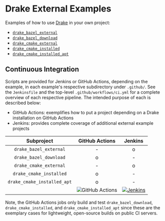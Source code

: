 # Drake External Examples

Examples of how to use [Drake](https://github.com/RobotLocomotion/drake) in your
own project:

* [`drake_bazel_external`](./drake_bazel_external)
* [`drake_bazel_download`](./drake_bazel_download)
* [`drake_cmake_external`](./drake_cmake_external)
* [`drake_cmake_installed`](./drake_cmake_installed)
* [`drake_cmake_installed_apt`](./drake_cmake_installed_apt)

## Continuous Integration

Scripts are provided for Jenkins or GitHub Actions, depending on the example,
in each example's respective subdirectory under `.github/`.
See the `Jenkinsfile` and the top-level `.github/workflows/ci.yml`
for a complete overview of each respective pipeline.
The intended purpose of each is described below:

* GitHub Actions: exemplifies how to put a project depending on a Drake installation on GitHub Actions
* Jenkins: provides complete coverage of additional external example projects

| **Subproject** | **GitHub Actions** | **Jenkins** |
|:---:|:---:|:---:|
| `drake_bazel_external` | - | o |
| `drake_bazel_download` | o | - |
| `drake_cmake_external` | - | o |
| `drake_cmake_installed` | o | - |
| `drake_cmake_installed_apt` | o | - |
|| ![GitHub Actions](https://img.shields.io/github/actions/workflow/status/RobotLocomotion/drake-external-examples/ci.yml?branch=main) | [![Jenkins](https://img.shields.io/jenkins/build.svg?jobUrl=https://drake-jenkins.csail.mit.edu/job/RobotLocomotion/job/drake-external-examples/job/main)](https://drake-jenkins.csail.mit.edu/job/RobotLocomotion/job/drake-external-examples/) |


Note, the GitHub Actions jobs only build and test `drake_bazel_download`,
`drake_cmake_installed`, and `drake_cmake_installed_apt` since these are the
exemplary cases for lightweight, open-source builds on public CI servers.
